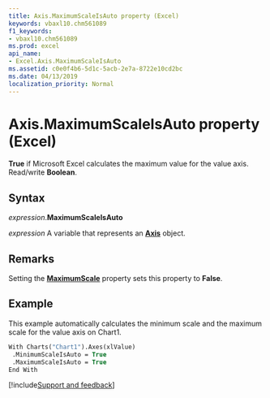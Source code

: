 ```yaml
---
title: Axis.MaximumScaleIsAuto property (Excel)
keywords: vbaxl10.chm561089
f1_keywords:
- vbaxl10.chm561089
ms.prod: excel
api_name:
- Excel.Axis.MaximumScaleIsAuto
ms.assetid: c0e0f4b6-5d1c-5acb-2e7a-8722e10cd2bc
ms.date: 04/13/2019
localization_priority: Normal
---
```



# Axis.MaximumScaleIsAuto property (Excel)

**True** if Microsoft Excel calculates the maximum value for the value axis. Read/write **Boolean**.


## Syntax

_expression_.**MaximumScaleIsAuto**

_expression_ A variable that represents an **[Axis](Excel.Axis(object).md)** object.


## Remarks

Setting the **[MaximumScale](Excel.Axis.MaximumScale.md)** property sets this property to **False**.


## Example

This example automatically calculates the minimum scale and the maximum scale for the value axis on Chart1.

```vb
With Charts("Chart1").Axes(xlValue) 
 .MinimumScaleIsAuto = True 
 .MaximumScaleIsAuto = True 
End With
```




[!include[Support and feedback](~/includes/feedback-boilerplate.md)]